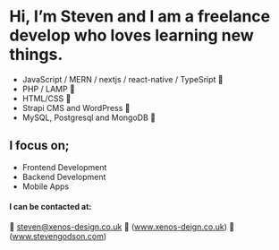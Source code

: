 # Hi, I’m Steven and I am a freelance develop who loves learning new things.

* JavaScript / MERN / nextjs / react-native / TypeSript :blue_heart:
* PHP / LAMP :green_heart:
* HTML/CSS :orange_heart:
* Strapi CMS and WordPress 💙
* MySQL, Postgresql and MongoDB 🖤

## I focus on;

* Frontend Development
* Backend Development
* Mobile Apps

#### I can be contacted at:
:e-mail: steven@xenos-design.co.uk
:office: (www.xenos-deign.co.uk)
:house_with_garden: (www.stevengodson.com)
